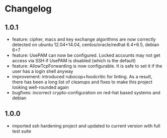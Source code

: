 # Changelog

## 1.0.1

* feature: cipher, macs and key exchange algorithms are now correctly detected on
  ubuntu 12.04+14.04, centos/oracle/redhat 6.4+6.5, debian 6+7
* feature: UsePAM can now be configured. Locked accounts may not get access via SSH
  if UsePAM is disabled (which is the default)
* feature: AllowTcpForwarding is now configurable. It is safe to set it if the user
  has a login shell anyway
* improvement: introduced rubocop+foodcritic for linting. As a result, there has been
  a long list of cleanups and fixes to make this project looking well-rounded again
* bugfixes: incorrect crypto-configuration on red-hat based systems and debian

## 1.0.0

* imported ssh hardening project and updated to current version with full test suite
